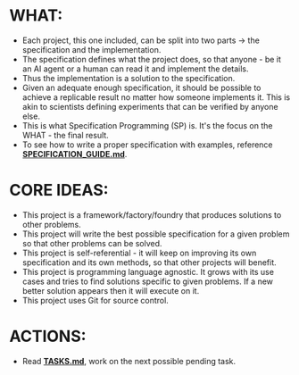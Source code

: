 
# WHAT:
- Each project, this one included, can be split into two parts -> the specification and the implementation.
- The specification defines what the project does, so that anyone - be it an AI agent or a human can read it and implement the details.
- Thus the implementation is a solution to the specification.
- Given an adequate enough specification, it should be possible to achieve a replicable result no matter how someone implements it. This is akin to scientists defining experiments that can be verified by anyone else. 
- This is what Specification Programming (SP) is. It's the focus on the WHAT - the final result.
- To see how to write a proper specification with examples, reference **[SPECIFICATION_GUIDE.md](SPECIFICATION_GUIDE.md)**.

# CORE IDEAS:
- This project is a framework/factory/foundry that produces solutions to other problems.
- This project will write the best possible specification for a given problem so that other problems can be solved.
- This project is self-referential - it will keep on improving its own specification and its own methods, so that other projects will benefit.
- This project is programming language agnostic. It grows with its use cases and tries to find solutions specific to given problems. If a new better solution appears then it will execute on it.
- This project uses Git for source control.

# ACTIONS:
- Read **[TASKS.md](TASKS.md)**, work on the next possible pending task.




